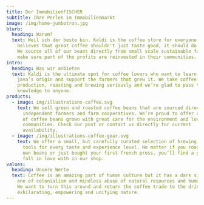 ```yaml
---
title: Der ImmobilienFISCHER
subtitle: Ihre Perlen im Immobilienmarkt
image: /img/home-jumbotron.jpg
blurb:
  heading: Warum?
  text: Weil ich der beste bin. Kaldi is the coffee store for everyone who
    believes that great coffee shouldn't just taste good, it should do good too.
    We source all of our beans directly from small scale sustainable farmers and
    make sure part of the profits are reinvested in their communities.
intro:
  heading: Was wir anbieten
  text: Kaldi is the ultimate spot for coffee lovers who want to learn about their
    java’s origin and support the farmers that grew it. We take coffee
    production, roasting and brewing seriously and we’re glad to pass that
    knowledge to anyone.
products:
  - image: img/illustrations-coffee.svg
    text: We sell green and roasted coffee beans that are sourced directly from
      independent farmers and farm cooperatives. We’re proud to offer a variety
      of coffee beans grown with great care for the environment and local
      communities. Check our post or contact us directly for current
      availability.
  - image: /img/illustrations-coffee-gear.svg
    text: We offer a small, but carefully curated selection of brewing gear and
      tools for every taste and experience level. No matter if you roast your
      own beans or just bought your first french press, you’ll find a gadget to
      fall in love with in our shop.
values:
  heading: Unsere Werte
  text: Coffee is an amazing part of human culture but it has a dark side too –
    one of colonialism and mindless abuse of natural resources and human lives.
    We want to turn this around and return the coffee trade to the drink’s
    exhilarating, empowering and unifying nature.
---
```

